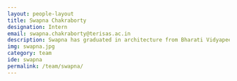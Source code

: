 ```yaml
---
layout: people-layout
title: Swapna Chakraborty
designation: Intern
email: swapna.chakraborty@terisas.ac.in
description: Swapna has graduated in architecture from Bharati Vidyapeeth College of Architecture, Pune. She worked with an urban planning and consultancy firm where she provided planning and design assistance for various government scheme projects such as Pradhan Mantri Awaas Yojana (PMAY-Urban). She is pursuing a post-graduate degree in urban development and management and her research focuses on urban homelessness, affordable housing, and issues of mobility. Her interests include reading about our obliterated ancient history and literature.
img: swapna.jpg
category: team
ide: swapna
permalink: /team/swapna/
---
```

